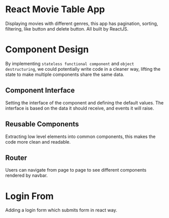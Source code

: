 # React Movie Table App

Displaying movies with different genres, this app has pagination, sorting, filtering, like button and delete button. All built by ReactJS.

# Component Design

By implementing `stateless functional component` and `object destructuring`, we could potentially write code in a cleaner way, lifting the state to make multiple components share the same data.

## Component Interface

Setting the interface of the component and defining the default values. The interface is based on the data it should receive, and events it will raise.

## Reusable Components

Extracting low level elements into common components, this makes the code more clean and readable.

## Router

Users can navigate from page to page to see different components rendered by navbar.

# Login From

Adding a login form which submits form in react way.

